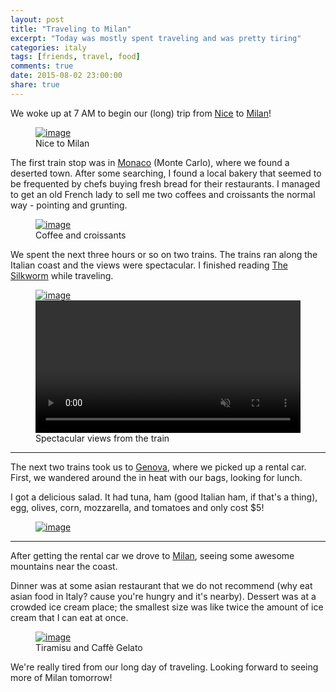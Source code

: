 ```yaml
---
layout: post
title: "Traveling to Milan"
excerpt: "Today was mostly spent traveling and was pretty tiring"
categories: italy
tags: [friends, travel, food]
comments: true
date: 2015-08-02 23:00:00
share: true
---
```


We woke up at 7 AM to begin our (long) trip from [Nice](https://en.wikipedia.org/wiki/Nice) to [Milan](https://en.wikipedia.org/wiki/Milan)!

<figure class="full">
	<a href="{{site.url}}/images/day_19/map.png" title="Nice to Milan"><img src="{{site.url}}/images/day_19/map.png" alt="image"></a>
    <figcaption>Nice to Milan</figcaption>
</figure>

The first train stop was in [Monaco](https://en.wikipedia.org/wiki/Monaco)
(Monte Carlo), where we found a deserted town.  After some searching, I found
a local bakery that seemed to be frequented by chefs buying fresh bread for
their restaurants.  I managed to get an old French lady to sell me two coffees
and croissants the normal way - pointing and grunting.

<figure class="full">
	<a href="{{site.url}}/images/day_19/2.jpg" title="Coffee and croissants"><img src="{{site.url}}/images/day_19/2.jpg" alt="image"></a>
    <figcaption>Coffee and croissants</figcaption>
</figure>

We spent the next three hours or so on two trains.  The trains ran along the
Italian coast and the views were spectacular.  I finished reading [The
Silkworm](https://en.wikipedia.org/wiki/The_Silkworm) while traveling.

<figure class="full">
	<a href="{{site.url}}/images/day_19/4.jpg" title="Spectacular view from the train"><img src="{{site.url}}/images/day_19/4.jpg" alt="image"></a>
    <video width="100%" controls loop autoplay muted>
      <source src="{{site.url}}/images/day_19/train.mov">
    </video>
    <figcaption>Spectacular views from the train</figcaption>
</figure>

---

The next two trains took us to [Genova](https://en.wikipedia.org/wiki/Genoa),
where we picked up a rental car.  First, we wandered around the in heat with
our bags, looking for lunch.

I got a delicious salad.  It had tuna, ham (good Italian ham, if that's
a thing), egg, olives, corn, mozzarella, and tomatoes and only cost $5!

<figure class="full">
	<a href="{{site.url}}/images/day_19/5.jpg" title="Lunch: A delicious salad"><img src="{{site.url}}/images/day_19/5.jpg" alt="image"></a>
</figure>

---

After getting the rental car we drove to
[Milan](https://en.wikipedia.org/wiki/Milan), seeing some awesome mountains
near the coast.

Dinner was at some asian restaurant that we do not recommend (why eat asian
food in Italy? cause you're hungry and it's nearby).  Dessert was at
a crowded ice cream place; the smallest size was like twice the amount of ice
cream that I can eat at once.

<figure class="full">
	<a href="{{site.url}}/images/day_19/1.jpg" title="Tiramisu and Caffè Gelato"><img src="{{site.url}}/images/day_19/1.jpg" alt="image"></a>
    <figcaption>Tiramisu and Caffè Gelato</figcaption>
</figure>

We're really tired from our long day of traveling.  Looking forward to seeing
more of Milan tomorrow!
